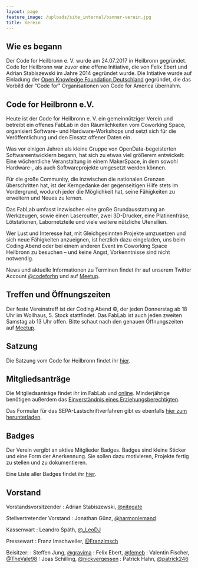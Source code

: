 ```yaml
---
layout: page
feature_image: /uploads/site_internal/banner-verein.jpg
title: Verein
---
```


## Wie es begann

Der Code for Heilbronn e. V. wurde am 24.07.2017 in Heilbronn gegründet. Code
for Heilbronn war zuvor eine offene Initiative, die von Felix Ebert
und Adrian Stabiszewski im Jahre 2014 gegründet wurde. Die Intiative wurde
auf Einladung der [Open Knowledge Foundation Deutschland](https://oknf.de)
gegründet, die das Vorbild der "Code for" Organisationen von Code for America
übernahm.

## Code for Heilbronn e.V.
Heute ist der Code for Heilbronn e. V. ein gemeinnütziger Verein
und betreibt ein offenes FabLab in den Räumlichkeiten
vom Coworking Space, organisiert Software- und Hardware-Workshops und setzt sich
für die Veröffentlichung und den Einsatz offener Daten ein.

Was vor einigen Jahren als kleine Gruppe von OpenData-begeisterten Softwareentwicklern begann,
hat sich zu etwas viel größerem entwickelt: Eine wöchentliche Veranstaltung in einem MakerSpace,
in dem sowohl Hardware-, als auch Softwareprojekte umgesetzt werden können.

Für die große Community, die inzwischen die nationalen Grenzen überschritten hat,
ist der Kerngedanke der gegenseitigen Hilfe stets im Vordergrund, wodurch jeder die Möglichkeit hat,
seine Fähigkeiten zu erweitern und Neues zu lernen.

Das FabLab umfasst inzwischen eine große Grundausstattung an Werkzeugen,
sowie einen Lasercutter, zwei 3D-Drucker, eine Platinenfräse, Lötstationen, Labornetzteile und viele weitere
nützliche Utensilien.

Wer Lust und Interesse hat, mit Gleichgesinnten Projekte umzusetzen und sich neue Fähigkeiten anzueignen,
ist herzlich dazu eingeladen, uns beim Coding Abend oder bei einem anderen Event im Coworking Space Heilbronn zu besuchen –
und keine Angst, Vorkenntnisse sind nicht notwendig.

News und aktuelle Informationen zu Terminen findet ihr auf unserem Twitter Account
[@codeforhn](https://twitter.com/codeforhn) und auf [Meetup](https://meetup.com/codeforhn/).

## Treffen und Öffnungszeiten

Der feste Vereinstreff ist der Coding Abend &copy;, der jeden Donnerstag ab
18 Uhr im Wollhaus, 5. Stock stattfindet.
Das FabLab ist auch jeden zweiten Samstag ab 13 Uhr offen. Bitte schaut
nach den genauen Öffnungszeiten auf [Meetup](https://meetup.com/codeforhn/).

## Satzung

Die Satzung vom Code for Heilbronn findet ihr [hier](satzung.html).

## Mitgliedsanträge

Die Mitgliedsanträge findet ihr im FabLab und [online](/uploads/Mitgliedsantrag.pdf). Minderjährige benötigen außerdem das [Einverständnis eines Erziehungsberechtigten](/uploads/Einverständniserklärung.pdf).

Das Formular für das SEPA-Lastschriftverfahren gibt es ebenfalls [hier zum herunterladen](/uploads/CfH_SEPA_Lastschriftsmandat.pdf).

## Badges

Der Verein vergibt an aktive Mitglieder Badges. Badges sind kleine Sticker und
eine Form der Anerkennung. Sie sollen dazu motivieren, Projekte fertig zu stellen und zu dokumentieren.

Eine Liste aller Badges findet ihr [hier](badges.html).

## Vorstand

Vorstandsvorsitzender
: Adrian Stabiszewski, [@nitegate](https://twitter.com/nitegate)

Stellvertretender Vorstand
: Jonathan Günz, [@harmoniemand](https://twitter.com/harmoniemand)

Kassenwart
: Leandro Späth, [@_LeoDJ](https://twitter.com/_LeoDJ)

Pressewart
: Franz Imschweiler, [@FranzImsch](https://twitter.com/FranzImsch)

Beisitzer:
: Steffen Jung, [@gravima](https://twitter.com/gravima)
: Felix Ebert, [@femeb](https://twitter.com/femeb)
: Valentin Fischer, [@TheVale98](https://twitter.com/TheVale98)
: Joas Schilling, [@nickvergessen](https://twitter.com/nickvergessen)
: Patrick Hahn, [@patrick246](https://patrick246.de)
